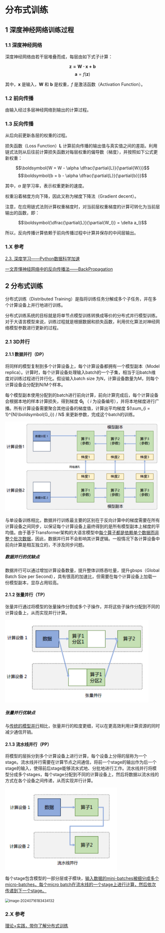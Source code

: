 # 分布式训练


## 1 深度神经网络训练过程

### 1.1 深度神经网络

深度神经网络由若干层堆叠而成，每层由如下式子计算：

$$\boldsymbol{z = W \cdot x + b}$$
$$\boldsymbol{a} = f(\boldsymbol{z})$$

其中，$\boldsymbol{x}$ 是输入，$\boldsymbol{W}$ 和 $\boldsymbol{b}$ 是权重，$f$ 是激活函数（Activation Function）。

### 1.2 前向传播

由输入经过多层神经网络到输出的计算过程。

### 1.3 反向传播

从后向前更新各层的权重的过程。

损失函数（Loss Function）$\boldsymbol{L}$ 计算前向传播的输出值与真实值之间的差距。利用链式法则从后往前计算损失函数对每层权重的偏导数（梯度），并按照如下公式更新权重：

$$\boldsymbol{W = W - \alpha \dfrac{\partial{L}}{\partial{W}}}$$
$$\boldsymbol{b = b - \alpha \dfrac{\partial{L}}{\partial{b}}}$$

其中，$\alpha$ 是学习率，表示权重更新的速度。

权重沿着梯度方向下降，因此又称为梯度下降法（Gradient decent）。

注意，在应用链式法则计算权重梯度时，对当前层权重梯度的计算可转化为当前层输出的函数，即：

$$\boldsymbol{\dfrac{\partial{L}}{\partial{W_l}} = \delta a_l}$$

所以，反向传播计算依赖于前向传播过程中计算并保存的中间层输出。

### 1.X 参考

[2.3. 深度学习——Python数据科学加速](https://scale-py.godaai.org/ch-data-science/deep-learning.html)

[一文弄懂神经网络中的反向传播法——BackPropagation](https://www.cnblogs.com/charlotte77/p/5629865.html)



## 2 分布式训练

分布式训练（Distributed Training）是指将训练任务分解成多个子任务，并在多个计算设备上并行地进行训练。

分布式训练系统的目标就是将单节点模型训练转换成等价的分布式并行模型训练。对于大语言模型来说，训练过程就是根据数据和损失函数，利用优化算法对神经网络模型参数进行更新的过程。

### 2.1 3D并行

#### 2.1.1 数据并行（DP）

将同样的模型复制到多个计算设备上，每个计算设备都拥有一个模型副本（Model replica）。计算时，每个计算设备处理输入batch的一个子集，相当于沿batch维度对训练过程进行并行化。假设输入batch size 为N，计算设备数量为M，则每个计算设备会分配到N/M个样本。

每个模型副本使用分配到的batch进行前向计算，前向计算完成后，每个计算设备会根据本地的样本计算损失，得到梯度 $\boldsymbol{G_i}$ （ $i$ 为设备编号），并将本地梯度进行广播。所有计算设备需要聚合其他设备的梯度值，计算出平均梯度 $(\sum_{i = 1}^{N}\boldsymbol{G_i}) / N$  来更新参数，完成这个batch的训练。



<img src="/image-20250114135327933.png" alt="image-20250114135327933" style="zoom:67%;" />

与单设备训练相比，数据并行训练最主要的区别在于反向计算中的梯度需要在所有计算设备之间同步，以保证每个计算设备上最终得到的是所有模型副本上梯度的平均值。由于基于Transformer架构的大语言模型中<u>每个算子都是依赖单个数据而非整个批次数据</u>，因此，数据并行并不会影响其计算逻辑。一般情况下各计算设备中前向计算是相互独立的，不涉及同步问题。

##### 数据并行的优缺点

数据并行可以通过增加计算设备数量，提升整体训练吞吐量，提升gbsps（Global Batch Size per Second），具有很高的加速比，但需要在每个计算设备上加载一份模型副本，显存占用较高。



#### 2.1.2 张量并行（TP）

张量并行通过将模型的张量操作分割成多个子操作，并将这些子操作分配到不同的计算设备上，从而实现并行计算。

<img src="/image-20250114161651511.png" alt="image-20250114161651511" style="zoom:80%;" />

##### 张量并行优缺点

与<u>传统的模型并行</u>相比，张量并行的粒度更细，可以在更高效利用计算资源的同时减少通信开销。



#### 2.1.3 流水线并行（PP）

将模型的层拆分到多个计算设备上进行计算，每个设备上分得的层称为一个stage。流水线并行需要在计算节点之间通信，将前一个stage的输出作为后一个stage的输入，使得前后stage能够流水式地、分批地进行工作。流水线并行将模型分成多个stages，每个stage分配到不同的计算设备上，然后将数据以流水线的方式在各个设备之间传递，从而实现并行计算。

<img src="/image-20250114161547454.png" alt="image-20250114161547454" style="zoom:80%;" />

每个stage包含模型的一部分层或子模块，<u>输入数据的mini-batches被细分成多个micro-batches，每个micro batch在流水线的一个stage上进行计算，然后依次传递到下一个stage。</u>

<img src="../../../static/image-20240716183434132.png" alt="image-20240716183434132" style="zoom:80%;" />



### 2.X 参考

[理论+实践，带你了解分布式训练](https://www.cnblogs.com/huaweiyun/p/18179719)

